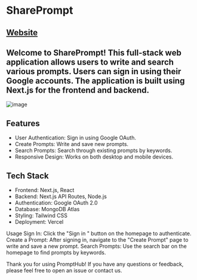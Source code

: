 # SharePrompt
## [Website](https://share-prompt-r1avkcf0q-vinays-projects-5b0b564c.vercel.app/)

## Welcome to SharePrompt! This full-stack web application allows users to write and search various prompts. Users can sign in using their Google accounts. The application is built using Next.js for the frontend and backend.

![image](https://github.com/vin-00/share-prompt/assets/132657698/b0121c1f-e84f-4593-8325-9a857454b079)

## Features
- User Authentication: Sign in using Google OAuth.
- Create Prompts: Write and save new prompts.
- Search Prompts: Search through existing prompts by keywords.
- Responsive Design: Works on both desktop and mobile devices.

## Tech Stack
- Frontend: Next.js, React
- Backend: Next.js API Routes, Node.js
- Authentication: Google OAuth 2.0
- Database: MongoDB Atlas
- Styling: Tailwind CSS
- Deployment: Vercel 

Usage
Sign In: Click the "Sign in " button on the homepage to authenticate.
Create a Prompt: After signing in, navigate to the "Create Prompt" page to write and save a new prompt.
Search Prompts: Use the search bar on the homepage to find prompts by keywords.


Thank you for using PromptHub! If you have any questions or feedback, please feel free to open an issue or contact us.
